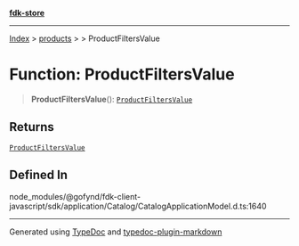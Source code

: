 [**fdk-store**](../../../README.md)
***

[Index](../../../API.md) > [products](../../README.md) > [<internal>](../README.md) > ProductFiltersValue

# Function: ProductFiltersValue

> **ProductFiltersValue**(): [`ProductFiltersValue`](../type-aliases/type-alias.ProductFiltersValue.md)

## Returns

[`ProductFiltersValue`](../type-aliases/type-alias.ProductFiltersValue.md)

## Defined In

node\_modules/@gofynd/fdk-client-javascript/sdk/application/Catalog/CatalogApplicationModel.d.ts:1640

***
Generated using [TypeDoc](https://typedoc.org/) and [typedoc-plugin-markdown](https://www.npmjs.com/package/typedoc-plugin-markdown)
